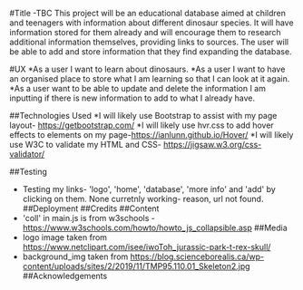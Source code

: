 #Title -TBC
This project will be an educational database aimed at children and teenagers with information about different dinosaur species. It will have information stored for them already and will encourage them to research additional information themselves, providing links to sources. The user will be able to add and store information that they find expanding the database.

#UX
*As a user I want to learn about dinosaurs.
*As a user I want to have an organised place to store what I am learning so that I can look at it again.
*As a user want to be able to update and delete the information I am inputting if there is new information to add   to what I already have.

##Technologies Used
*I will likely use Bootstrap to assist with my page layout- https://getbootstrap.com/
*I will likely use hvr.css to add hover effects to elements on my page-https://ianlunn.github.io/Hover/
*I will likely use W3C to validate my HTML and CSS- https://jigsaw.w3.org/css-validator/ 

##Testing
* Testing my links- 'logo', 'home', 'database', 'more info' and 'add' by clicking on them. None curretnly working- reason, url not found.
##Deployment
##Credits
##Content
* 'coll' in main.js is from w3schools - https://www.w3schools.com/howto/howto_js_collapsible.asp
##Media
* logo image taken from https://www.netclipart.com/isee/iwoToh_jurassic-park-t-rex-skull/
* background_img taken from https://blog.scienceborealis.ca/wp-content/uploads/sites/2/2019/11/TMP95.110.01_Skeleton2.jpg
##Acknowledgements
